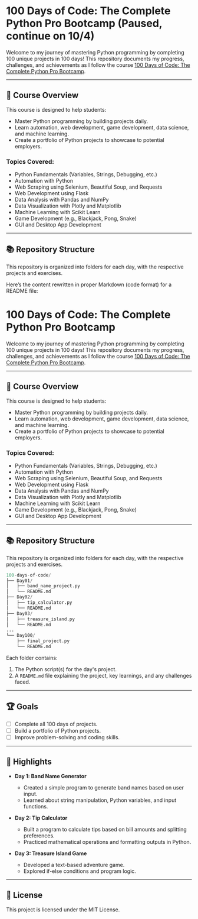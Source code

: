# 100 Days of Code: The Complete Python Pro Bootcamp (Paused, continue on 10/4)

Welcome to my journey of mastering Python programming by completing 100 unique projects in 100 days! This repository documents my progress, challenges, and achievements as I follow the course [100 Days of Code: The Complete Python Pro Bootcamp](https://www.udemy.com/course/100-days-of-code/).

---

## 🚀 Course Overview

This course is designed to help students:

- Master Python programming by building projects daily.
- Learn automation, web development, game development, data science, and machine learning.
- Create a portfolio of Python projects to showcase to potential employers.

### Topics Covered:
- Python Fundamentals (Variables, Strings, Debugging, etc.)
- Automation with Python
- Web Scraping using Selenium, Beautiful Soup, and Requests
- Web Development using Flask
- Data Analysis with Pandas and NumPy
- Data Visualization with Plotly and Matplotlib
- Machine Learning with Scikit Learn
- Game Development (e.g., Blackjack, Pong, Snake)
- GUI and Desktop App Development

---

## 📚 Repository Structure

This repository is organized into folders for each day, with the respective projects and exercises.


Here’s the content rewritten in proper Markdown (code format) for a README file:

# 100 Days of Code: The Complete Python Pro Bootcamp

Welcome to my journey of mastering Python programming by completing 100 unique projects in 100 days! This repository documents my progress, challenges, and achievements as I follow the course [100 Days of Code: The Complete Python Pro Bootcamp](https://www.udemy.com/course/100-days-of-code/).

---

## 🚀 Course Overview

This course is designed to help students:

- Master Python programming by building projects daily.
- Learn automation, web development, game development, data science, and machine learning.
- Create a portfolio of Python projects to showcase to potential employers.

### Topics Covered:
- Python Fundamentals (Variables, Strings, Debugging, etc.)
- Automation with Python
- Web Scraping using Selenium, Beautiful Soup, and Requests
- Web Development using Flask
- Data Analysis with Pandas and NumPy
- Data Visualization with Plotly and Matplotlib
- Machine Learning with Scikit Learn
- Game Development (e.g., Blackjack, Pong, Snake)
- GUI and Desktop App Development

---

## 📚 Repository Structure

This repository is organized into folders for each day, with the respective projects and exercises.

```python
100-days-of-code/
├── Day01/
│   ├── band_name_project.py
│   └── README.md
├── Day02/
│   ├── tip_calculator.py
│   └── README.md
├── Day03/
│   ├── treasure_island.py
│   └── README.md
...
└── Day100/
    ├── final_project.py
    └── README.md
```

Each folder contains:
1. The Python script(s) for the day's project.
2. A `README.md` file explaining the project, key learnings, and any challenges faced.

---

## 🏆 Goals

- [ ] Complete all 100 days of projects.
- [ ] Build a portfolio of Python projects.
- [ ] Improve problem-solving and coding skills.

---

## 🌟 Highlights

- **Day 1: Band Name Generator**  
  - Created a simple program to generate band names based on user input.
  - Learned about string manipulation, Python variables, and input functions.

- **Day 2: Tip Calculator**  
  - Built a program to calculate tips based on bill amounts and splitting preferences.
  - Practiced mathematical operations and formatting outputs in Python.

- **Day 3: Treasure Island Game**  
  - Developed a text-based adventure game.
  - Explored if-else conditions and program logic.

---

## 📜 License

This project is licensed under the MIT License.

